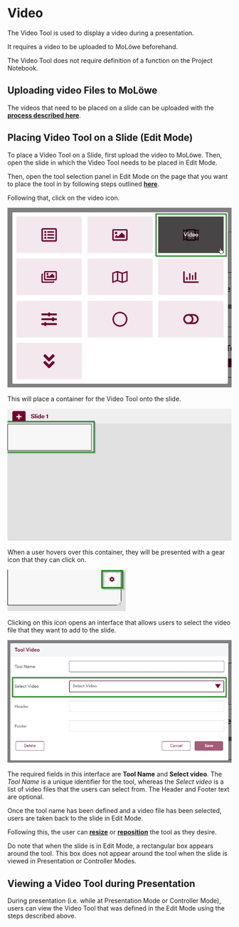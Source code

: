  # Video

The Video Tool is used to display a video during a presentation.

It requires a video to be uploaded to MoLöwe beforehand.

The Video Tool does not require definition of a function on the Project Notebook.

## **Uploading video Files to MoLöwe**

The videos that need to be placed on a slide can be uploaded with the
[**process described here**](docs/03-edit-mode/03_files.md#2-upload-a-new-file).

## **Placing Video Tool on a Slide (Edit Mode)**

To place a Video Tool on a Slide, first upload the video to MoLöwe. Then, open the slide in which the Video Tool needs to be placed in Edit Mode.

Then, open the tool selection panel in Edit Mode on the page that you want to place the tool in by following steps
outlined [**here**](docs/03-edit-mode/05_slides.md#4-editing-slides-edit-mode).

Following that, click on the video icon.

![](/img/doc/67_video.jpg)

This will place a container for the Video Tool onto the slide.

![](/img/doc/38_tool_field.jpg)

When a user hovers over this container, they will be presented with a gear icon that they can click on.

![](/img/doc/39_hover_tool_container.jpg)

Clicking on this icon opens an interface that allows users to select the video file that they want to add to the slide.

![](/img/doc/67_video_1.jpg)

The required fields in this interface are **Tool Name** and **Select video**. The *Tool Name* is a unique identifier for the tool, whereas the *Select video* is a list of video files that the users can select from. The Header and Footer text are optional.

Once the tool name has been defined and a video file has been selected, users are taken back to the slide in Edit Mode.

Following this, the user can [**resize**](00_overview.md#resize-a-tool) or [**reposition**](00_overview.md#reposition-a-tool) the tool as they desire.

Do note that when the slide is in Edit Mode, a rectangular box appears around the tool. This box does not appear around the tool when the slide is viewed in Presentation or Controller Modes.

## **Viewing a Video Tool during Presentation**

During presentation (i.e. while at Presentation Mode or Controller Mode), users can view the Video Tool that was defined in the Edit Mode using the steps described above.
